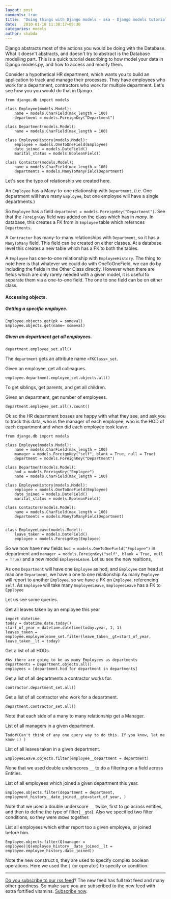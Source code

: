 ```yaml
---
layout: post
comments: true
title:  "Doing things with Django models - aka - Django models tutorial"
date:   2010-01-18 11:30:17+05:30
categories: models
author: shabda
---
```

Django abstracts most of the actions you would be doing with the Database.
What it doesn't abstracts, and doesn't try to abstract is the Database modelling part. This is a quick tutorial
describing to how model your data in Django models.py, and how to access and modify them.

Consider a hypothetical HR department, which wants you to build an application to track and manage their processes.
They have employees who work for a department, contractors who work for multiple department. Let's see how you
you would do that in Django.


    from django.db import models

    class Employee(models.Model):
        name = models.CharField(max_length = 100)
        department = models.ForeignKey("Department")

    class Department(models.Model):
        name = models.CharField(max_length = 100)

    class EmployeeHistory(models.Model):
        employee = models.OneToOneField(Employee)
        date_joined = models.DateField()
        marital_status = models.BooleanField()

    class Contactor(models.Model):
        name = models.CharField(max_length = 100)
        departments = models.ManyToManyField(Department)


Let's see the type of relationship we created here.

An `Employee` has a Many-to-one relationship with `Department`, (i.e. One department will have many
`Employee`, but one employee will have a single departments.)

So `Employee` has a field `department = models.ForeignKey("Department")`. See that the `ForeignKey` field
was added on the class which has in *many*. In database, this creates a FK from in `Employee` table which refernces
`Departments`.

A `Contractor` has many-to-many relationships with `Department`, so it has a `ManyToMany` field. This field can be created
on either classes. At a database level this creates a new table which has a FK to both the tables.

A `Employee` has one-to-one relationship with `EmployeeHistory`. The thing to note here is that whatever we could do with
OneToOneField, we can do by including the fields in the Other Class directly. However when there are fields which are only rarely
needed with a given model, it is useful to separate them via a one-to-one field. The one to one field can be on either class.


#### Accessing objects.

##### Getting a specific employee.

    Employee.objects.get(pk = someval)
    Employee.objects.get(name= someval)

##### Given an department get all employees.

    department.employee_set.all()

The `department` gets an attribute name `<FKClass>_set`.

Given an employee, get all colleagues.

    employee.department.employee_set.objects.all()

To get siblings, get parents, and get all children.

Given an department, get number of employees.

    department.employee_set.all().count()


Ok so the HR department bosses are happy with what they see, and ask you to track this data,
who is the manager of each employee, who is the HOD of each department and when did each employee took leave.


    from django.db import models

    class Employee(models.Model):
        name = models.CharField(max_length = 100)
        manager = models.ForeignKey("self", blank = True, null = True)
        department = models.ForeignKey("Department")

    class Department(models.Model):
        hod = models.ForeignKey("Employee")
        name = models.CharField(max_length = 100)

    class EmployeeHistory(models.Model):
        employee = models.OneToOneField(Employee)
        date_joined = models.DateField()
        marital_status = models.BooleanField()

    class Contactors(models.Model):
        name = models.CharField(max_length = 100)
        departments = models.ManyToManyField(Department)


    class EmployeeLeave(models.Model):
        leave_taken = models.DateField()
        employee = models.ForeignKey(Employee)

So we now have new fields `hod = models.OneToOneField("Employee")` in department and
`manager = models.ForeignKey("self", blank = True, null = True)` and a new model `EmployeeLeave`. Let su see
the new realtions,

As one `Department` will have one `Employee` as hod, and `Employee` can head at max one `Department`, we have a one to one relationship
As many `Employee` will report to another `Employee`, so we have a FK on `Employee`, referencing `self`.
As `Employee` will take many `EmployeeLeave`, `EmployeeLeave` has a FK to `Epployee`

Let us see some queries.


Get all leaves taken by an employee this year

    import datetime
    today = datetime.date.today()
    start_of_year = datetime.datetime(today.year, 1, 1)
    leaves_taken = employee.employeeleave_set.filter(leave_taken__gt=start_of_year, leave_taken__lt = today)


Get a list of all HODs.

    #As there are going to be as many Employees as departments
    departments = Department.objects.all()
    employees = [department.hod for department in departments]

Get a list of all departments a contractor works for.

    contractor.department_set.all()

Get a list of all contractor who work for a department.

    department.contractor_set.all()

Note that each side of a many to many relationship get a Manager.

List of all managers in a given department.

    Todo#(Can't think of any one query way to do this. If you know, let me know :) )

List of all leaves taken in a given department.

    EmployeeLeave.objects.filter(employee__department = department)

None that we used double underscores `__` to do a filtering on a field across Entities.

List of all employees which joined a given department this year.

    Employee.objects.filter(department = department, employment_history__date_joined__gte=start_of_year, )

Note that we used a double underscore `__` twice, first to go across entities, and then to define the type of filter(`__gte`).
Also we specified two filter conditions, so they were `ANDed` together.

List all employees which either report too a given employee, or joined before him.

    Employee.objects.filter(Q(manager = employee)|Q(employee_history__date_joined__lt = employee.employee_history.date_joined))

Note the new construct `Q`, they are used to specify complex boolean operations. Here we used the `|` (or operator) to specify or condition.

-----

[Do you subscribe to our rss feed](http://feeds.feedburner.com/uswarearticles)? The new feed has full text feed and many other goodness. So make sure you are subscribed to the new feed with extra fortified vitamins. [Subscribe now](http://feeds.feedburner.com/uswarearticles).





